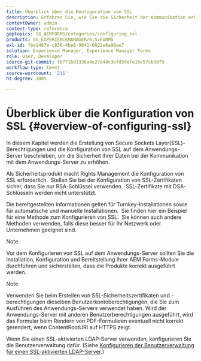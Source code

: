 ```yaml
---
title: Überblick über die Konfiguration von SSL
description: Erfahren Sie, wie Sie die Sicherheit der Kommunikation erhöhen, indem Sie SSL konfigurieren.
contentOwner: admin
content-type: reference
geptopics: SG_AEMFORMS/categories/configuring_ssl
products: SG_EXPERIENCEMANAGER/6.5/FORMS
exl-id: fbe1487e-c830-4be8-9841-6022e6a98ae7
solution: Experience Manager, Experience Manager Forms
role: User, Developer
source-git-commit: f6771bd1338a4e27a48c3efd39efe18e57cb98f9
workflow-type: tm+mt
source-wordcount: '211'
ht-degree: 100%

---
```


# Überblick über die Konfiguration von SSL {#overview-of-configuring-ssl}

In diesem Kapitel werden die Erstellung von Secure Sockets Layer(SSL)-Berechtigungen und die Konfiguration von SSL auf dem Anwendungs-Server beschrieben, um die Sicherheit Ihrer Daten bei der Kommunikation mit dem Anwendungs-Server zu erhöhen.

Als Sicherheitsprodukt macht Rights Management die Konfiguration von SSL erforderlich.  Stellen Sie bei der Konfiguration von SSL-Zertifikaten sicher, dass Sie nur RSA-Schlüssel verwenden.  SSL-Zertifikate mit DSA-Schlüsseln werden nicht unterstützt.

Die bereitgestellten Informationen gelten für Turnkey-Installationen sowie für automatische und manuelle Installationen.  Sie finden hier ein Beispiel für eine Methode zum Konfigurieren von SSL.  Sie können auch andere Methoden verwenden, falls diese besser für Ihr Netzwerk oder Unternehmen geeignet sind.

>[!NOTE]
>
>Vor dem Konfigurieren von SSL auf dem Anwendungs-Server sollten Sie die Installation, Konfiguration und Bereitstellung Ihrer AEM Forms-Module durchführen und sicherstellen, dass die Produkte korrekt ausgeführt werden.

>[!NOTE]
>
>Verwenden Sie beim Erstellen von SSL-Sicherheitszertifikaten und -berechtigungen dieselben Benutzerkontoberechtigungen, die Sie zum Ausführen des Anwendungs-Servers verwendet haben. Wird der Anwendungs-Server mit anderen Benutzerberechtigungen ausgeführt, wird das Formular beim Rendern von PDF-Formularen eventuell nicht korrekt gerendert, wenn ContentRootURI auf HTTPS zeigt.

Wenn Sie einen SSL-aktivierten LDAP-Server verwenden, konfigurieren Sie die Benutzerverwaltung dafür. (Siehe [Konfigurieren der Benutzerverwaltung für einen SSL-aktivierten LDAP-Server](/help/forms/using/admin-help/configure-user-management-ssl-enabled.md#configure-user-management-for-an-ssl-enabled-ldap-server).)
